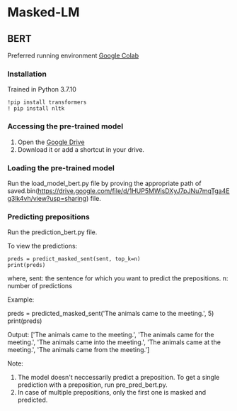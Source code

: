 # Masked-LM

## BERT

Preferred running environment [Google Colab](https://colab.research.google.com/)

### Installation

Trained in Python 3.7.10

```
!pip install transformers
! pip install nltk
```

### Accessing the pre-trained model

1. Open the [Google Drive](https://drive.google.com/file/d/1HUP5MWisDXyJ7pJNu7mqTga4Eg3lk4vh/view?usp=sharing)
2. Download it or add a shortcut in your drive.

### Loading the pre-trained model

Run the load_model_bert.py file by proving the appropriate path of saved.bin(https://drive.google.com/file/d/1HUP5MWisDXyJ7pJNu7mqTga4Eg3lk4vh/view?usp=sharing) file.

### Predicting prepositions

Run the prediction_bert.py file.

To view the predictions:

```
preds = predict_masked_sent(sent, top_k=n)
print(preds)
```

where,
sent: the sentence for which you want to predict the prepositions.
n: number of predictions

Example:

preds = predicted_masked_sent('The animals came to the meeting.', 5)
print(preds)

Output:
['The animals came to the meeting.', 'The animals came for the meeting.', 'The animals came into the meeting.', 'The animals came at the meeting.', 'The animals came from the meeting.']

Note:
1. The model doesn't neccessarily predict a preposition. To get a single prediction with a preposition, run pre_pred_bert.py.
2. In case of multiple prepositions, only the first one is masked and predicted.


